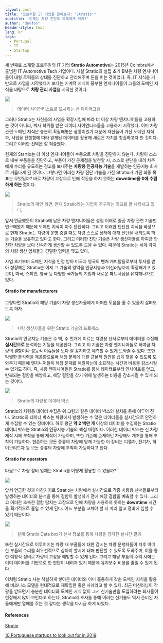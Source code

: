 ```yaml
---
layout: post
title: "포르투갈 IT 기업을 알아보자: 'Stratio'"
subtitle: '이제는 차량 진단도 똑똑하게 하자!'
author: "devfon"
header-style: text
lang: kr
tags:
  - Portugal
  - IT
  - Startup
---
```


세 번째로 소개할 포르투갈의 IT 기업 **Stratio Automotive**는 2015년 Coimbra에서 출범한 IT Automotive Tech 기업이다. 사실 Stratio의 설립 초기 BM은 차량 엔지니어들이 대형 트럭들의 상태를 진단하고 관리해주며 돈을 버는 것이었다. 즉, IT 지식을 기반으로 사업을 시작했다기 보다는 기계적 지식이 풍부한 엔지니어들이 그들의 도메인 지식을 바탕으로 **차량 관리 사업**을 시작한 것이다.

![](/img/in-post/ds.png)
> 데이터 사이언티스트를 묘사하는 벤 다이어그램

그러나 Stratio는 자신들의 사업을 확장시킴에 따라 더 이상 차량 엔지니어들을 고용하는 것이 아니라, 박사 학위를 받은 데이터 사이언티스들을 고용하기 시작했다. 이미 차량 관련 도메인 지식은 충분히 확립해놓은 상황이었기 때문에 자신들이 가진 도메인 지식과, 사업을 진행함에 따라 얻게된 데이터를 활용해 새로운 가치를 창출하고자 한 것이다. 그리고 이러한 선택은 잘 적중했다.

현재의 Startio는 더 이상 엔지니어들이 수동으로 차량을 진단하지 않는다. 차량이 스스로 내부 부품들을 진단하고, 부품이 가진 문제점을 발견할 시, 스스로 판단을 내려 차주에게 수리를 유도하는 경고를 보내주는 **차량용 인공지능 기술**을 개발하는 인공지능 회사로 거듭나게 된 것이다. 그렇다면 이러한 차량 진단 기술을 가진 Stratio가 가진 최종 목표는 무엇일까? 바로 차량이 고장으로 인해 작동을 하지 못하는 **downtime을 0에 수렴하게 하는 것**이다.

![](/img/in-post/stratio.png)
> Stratio의 메인 화면: 현재 Stratio라는 기업이 추구하는 목표를 잘 나타내고 있다.

앞서 언급했듯이 Stratio에 남은 차량 엔지니어들은 설립 이래로 줄곧 차량 관련 기술만 연구해왔기 때문에 도메인 지식이 아주 탄탄하다. 그리고 이러한 탄탄한 지식을 바탕으로 현재 Stratio는 차량이 운행 중일 때도 차량 스스로 상태에 대해 진단을 내리도록 하는 기술을 보유하고 있다고 한다. 그리고 이러한 진단 기술은 차량 생산자들로 하여금 안전한 차량을 보다 신속하게 생산할 수 있도록 도울 수 있다. 때문에 Stratio는 세계 각지의 차량 생산 업체들과 긴밀한 협력을 맺고 있다.

사업 초기부터 도메인 지식을 인정 받아 미국과 영국의 벤처 캐피탈들로부터 투자를 받아 성장해온 Stratio는 이제 그 기술의 영역을 인공지능과 머신러닝까지 확장해가고 있으며, 미국, 스페인, 영국 등 다양한 국가들의 기업과 새로운 파트너십을 유치해나가고 있다.

#### Stratio for manufacturers
그렇다면 Stratio의 해당 기술이 차량 생산자들에게 어떠한 도움을 줄 수 있을지 살펴보도록 하자.

![](/img/in-post/manu-tech.png)
> 차량 생산자들을 위한 Stratio 기술의 프로세스

Stratio의 인공지능 기술은 수 백, 수 천개에 이르는 차량용 센서로부터 데이터를 수집해 **실시간으로** 분석하는 기능을 제공한다. 그리고 이 기술은 차량 엔지니어들로 하여금 차량의 결함이나 성능적 이슈들을 보다 잘 감지하고 예측할 수 있게 도와줄 수 있다. 또한 탁월한 분석력을 제공함으로써 해당 문제에 대한 근본적 원인을 쉽게 찾을 수 있도록 도와주기 때문에 엔지니어들이 해당 문제를 해결하는데 소요하는 시간과 비용을 감소시킬 수 있기도 하다. 즉, 차량 엔지니어들은 Stratio를 통해 데이터로부터 인사이트를 얻고, 반복되는 결함을 예방하고, 해당 결함을 찾기 위해 발생하는 비용을 감소시킬 수 있게 되는 것이다. 

![](/img/in-post/databox.png)
> Stratio의 차량용 데이터 박스

Stratio의 차량용 데이터 수집은 위 그림과 같은 데이터 박스의 설치를 통해 이루어 진다. Stratio의 데이터 박스는 차량에서 발생하는 수 많은 데이터들을 실시간으로 안전하게 수집할 수 있는 장비이다. 하루 평균 **약 2 백만 개** 이상의 데이터를 수집하는 Stratio 데이터 박스는 Stratio의 인공지능 기술의 핵심 배경이다. 이러한 데이터 박스는 신 차량 제작 시에 부착을 통해 제작이 가능하며, 또한 기존에 존재하던 차량에도 개조를 통해 부착이 가능하다. 현존하는 모든 종류의 차량에 탑재 가능한 이 장비는 디젤차, 전기차, 하이브리드차 등 모든 종류의 차량에 부착이 가능하다고 한다.

#### Stratio for operators
다음으로 차량 정비 업체는 Stratio를 어떻게 활용할 수 있을까?

![](/img/in-post/stop.png)

앞서 언급한 것과 마찬가지로 Stratio는 차량에서 실시간으로 각종 차량용 센서들로부터 발생하는 데이터의 분석을 통해 결함이 발생하기 전에 해당 결함을 예측할 수 있다. 그리고 이러한 조속한 결함 탐지는 고장으로 인해 차량을 사용하지 못하는 **downtime** 시간을 획기적으로 줄일 수 있게 된다. 어느 부분을 고쳐야 할 지 미리 알고 정비에 임할 수 있기 때문이다.

![](/img/in-post/sensor.png)
> 실제 Stratio Data box가 센서 정보를 통해 차량을 감지한 실시간 결과

또한 실시간으로 이루어지는 차량 내 부품들에 대한 감시는 차량 운행자들이 차후 어떠한 부품의 수리를 최우선적으로 삼아야 할지에 대해 판단할 수 있도록 도와주며, 이를 통한 예방적 정비로 차량의 고장을 예방할 수 있게 된다. 그리고 해당 부품의 수리 시에는 이미 데이터를 기반으로 한 판단이 내려져 있기 때문에 유지보수 비용을 줄일 수 있게 된다.

이처럼 Stratio 사는 착실하게 쌓아온 데이터와 이미 훌륭하게 갖춘 도메인 지식을 활용해 비즈니스 모델을 현대적으로 재확립한 좋은 사례라고 할 수 있다. 최근 머신러닝이 각광을 받으면서 충분한 데이터와 도메인 지식 없이 그저 신기술만을 도입하려는 회사들이 현장에서 많이 보인다고 하는데, Stratio의 조사를 통해 이러한 신기술도 역시 준비된 자들에게만 열매를 주는 것 같다는 생각을 다시금 하게 되었다.


#### References
[Stratio](https://stratioautomotive.com/)

[10 Portuguese startups to look out for in 2019](https://www.eu-startups.com/2019/02/10-portuguese-startups-to-look-out-for-in-2019/)